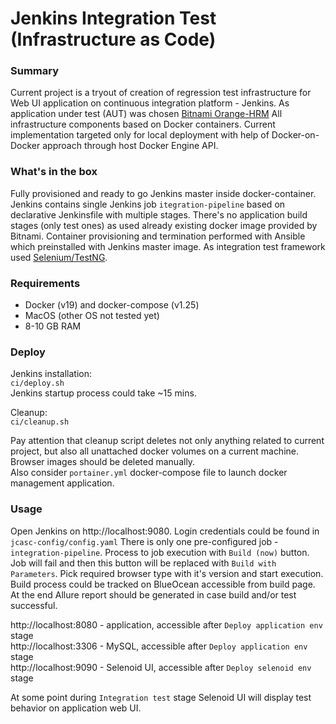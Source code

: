 # Jenkins Integration Test (Infrastructure as Code)

### Summary

Current project is a tryout of creation of regression test infrastructure for Web UI application on continuous integration platform - Jenkins.
As application under test (AUT) was chosen [Bitnami Orange-HRM](https://www.orangehrm.com/) 
All infrastructure components based on Docker containers. Current implementation targeted only for local deployment with
help of Docker-on-Docker approach through host Docker Engine API.  

### What's in the box
Fully provisioned and ready to go Jenkins master inside docker-container. Jenkins contains single Jenkins job
`itegration-pipeline` based on declarative Jenkinsfile with multiple stages. There's no application build stages
(only test ones) as used already existing docker image provided by Bitnami.
Container provisioning and termination performed with Ansible which preinstalled with Jenkins master image.
As integration test framework used [Selenium/TestNG](https://github.com/ehabibov/selenium-testng).

### Requirements

- Docker (v19) and docker-compose (v1.25)
- MacOS (other OS not tested yet)
- 8-10 GB RAM

### Deploy
 
Jenkins installation:  
`ci/deploy.sh`  
Jenkins startup process could take ~15 mins. 

Cleanup:  
`ci/cleanup.sh`

Pay attention that cleanup script deletes not only anything related to current project, but also all unattached docker volumes on a current machine.
Browser images should be deleted manually.  
Also consider `portainer.yml` docker-compose file to launch docker management application.  

### Usage
Open Jenkins on http://localhost:9080. Login credentials could be found in `jcasc-config/config.yaml`
There is only one pre-configured job - `integration-pipeline`. Process to job execution with
`Build (now)` button. Job will fail and then this button will be replaced with `Build with Parameters`. Pick
required browser type with it's version and start execution. Build process could be tracked on BlueOcean accessible from build page.
At the end Allure report should be generated in case build and/or test successful.

http://localhost:8080 - application, accessible after `Deploy application env` stage  
http://localhost:3306 - MySQL, accessible after `Deploy application env` stage    
http://localhost:9090 - Selenoid UI, accessible after `Deploy selenoid env` stage  

At some point during `Integration test` stage Selenoid UI will display test behavior on application web UI.   